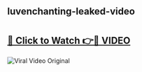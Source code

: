 ## luvenchanting-leaked-video 

# <h2><a href="http://freeplayer.one?title=luvenchanting-leaked-video&ref=21J">🔗 Click to Watch 👉🔴 VIDEO</a></h2>

<a href="http://freeplayer.one?title=luvenchanting-leaked-video&ref=21J" rel="nofollow" data-target="animated-image.originalLink"><img src="https://i.ibb.co.com/xMMVF88/686577567.gif" alt="Viral Video Original" style="max-width: 100%; display: inline-block;" data-target="animated-image.originalImage"></a>

